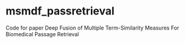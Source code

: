 # msmdf_passretrieval
Code for paper Deep Fusion of Multiple Term-Similarity Measures For Biomedical Passage Retrieval
